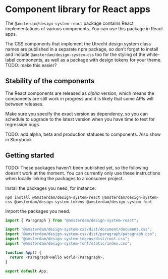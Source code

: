 <!-- @license CC0-1.0 -->

# Component library for React apps

The `@amsterdam/design-system-react` package contains React implementations of various components. You can use this package in React apps.

The CSS components that implement the Utrecht design system class names are published in a separate npm package, so don't forget to install and include `@amsterdam/design-system-css` too for the styling of the white-label components, as well as a package with design tokens for your theme. TODO: make this easier?

## Stability of the components

The React components are released as _alpha_ version, which means the components are still work in progress and it is likely that some APIs will between releases.

Make sure you specify the exact version as dependency, so you can schedule to upgrade to the latest version when you have time to test for regression bugs.

TODO: add alpha, beta and production statuses to components. Also show in Storybook

## Getting started

TODO: These packages haven't been published yet, so the following doesn't work at the moment. You can currently only use these instructions when locally linking the packages to a consumer project.

Install the packages you need, for instance:

`npm install @amsterdam/design-system-react @amsterdam/design-system-css @amsterdam/design-system-tokens @amsterdam/design-system-font`

Import the packages you need.

```javascript
import { Paragraph } from "@amsterdam/design-system-react";

import "@amsterdam/design-system-css/dist/document/document.css";
import "@amsterdam/design-system-css/dist/paragraph/paragraph.css";
import "@amsterdam/design-system-tokens/dist/root.css";
import "@amsterdam/design-system-font/static/index.css";

function App() {
  return <Paragraph>Hello world</Paragraph>;
}

export default App;
```
